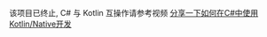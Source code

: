 该项目已终止, C# 与 Kotlin 互操作请参考视频 [分享一下如何在C#中使用Kotlin/Native开发](https://www.bilibili.com/video/BV1JicHeQEsT)
